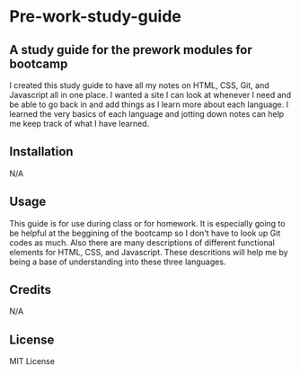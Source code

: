 # Pre-work-study-guide

## A study guide for the prework modules for bootcamp

I created this study guide to have all my notes on HTML, CSS, Git, and Javascript all in one place. I wanted a site I can look at whenever I need and be able to go back in and add things as I learn more about each language. I learned the very basics of each language and jotting down notes can help me keep track of what I have learned.

## Installation

N/A

## Usage

This guide is for use during class or for homework. It is especially going to be helpful at the beggining of the bootcamp so I don't have to look up Git codes as much. Also there are many descriptions of different functional elements for HTML, CSS, and Javascript. These descritions will help me by being a base of understanding into these three languages.

## Credits

N/A

## License

MIT License